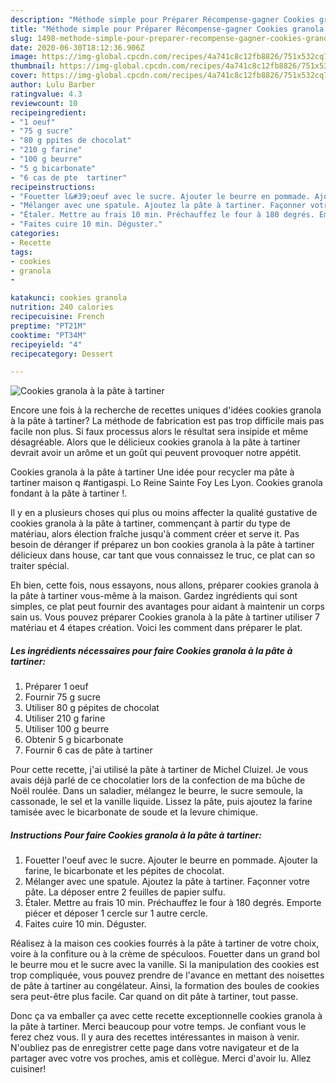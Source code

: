 ```yaml
---
description: "Méthode simple pour Préparer Récompense-gagner Cookies granola à la pâte à tartiner"
title: "Méthode simple pour Préparer Récompense-gagner Cookies granola à la pâte à tartiner"
slug: 1498-methode-simple-pour-preparer-recompense-gagner-cookies-granola-a-la-pate-a-tartiner
date: 2020-06-30T18:12:36.906Z
image: https://img-global.cpcdn.com/recipes/4a741c8c12fb8826/751x532cq70/cookies-granola-a-la-pate-a-tartiner-photo-principale-de-la-recette.jpg
thumbnail: https://img-global.cpcdn.com/recipes/4a741c8c12fb8826/751x532cq70/cookies-granola-a-la-pate-a-tartiner-photo-principale-de-la-recette.jpg
cover: https://img-global.cpcdn.com/recipes/4a741c8c12fb8826/751x532cq70/cookies-granola-a-la-pate-a-tartiner-photo-principale-de-la-recette.jpg
author: Lulu Barber
ratingvalue: 4.3
reviewcount: 10
recipeingredient:
- "1 oeuf"
- "75 g sucre"
- "80 g ppites de chocolat"
- "210 g farine"
- "100 g beurre"
- "5 g bicarbonate"
- "6 cas de pte  tartiner"
recipeinstructions:
- "Fouetter l&#39;oeuf avec le sucre. Ajouter le beurre en pommade. Ajouter la farine, le bicarbonate et les pépites de chocolat."
- "Mélanger avec une spatule. Ajoutez la pâte à tartiner. Façonner votre pâte. La déposer entre 2 feuilles de papier sulfu."
- "Étaler. Mettre au frais 10 min. Préchauffez le four à 180 degrés. Emporte piécer et déposer 1 cercle sur 1 autre cercle."
- "Faites cuire 10 min. Déguster."
categories:
- Recette
tags:
- cookies
- granola
- 

katakunci: cookies granola  
nutrition: 240 calories
recipecuisine: French
preptime: "PT21M"
cooktime: "PT34M"
recipeyield: "4"
recipecategory: Dessert

---
```



![Cookies granola à la pâte à tartiner](https://img-global.cpcdn.com/recipes/4a741c8c12fb8826/751x532cq70/cookies-granola-a-la-pate-a-tartiner-photo-principale-de-la-recette.jpg)

Encore une fois à la recherche de recettes uniques d'idées cookies granola à la pâte à tartiner? La méthode de fabrication est pas trop difficile mais pas facile non plus. Si faux processus alors le résultat sera insipide et même désagréable. Alors que le délicieux cookies granola à la pâte à tartiner devrait avoir un arôme et un goût qui peuvent provoquer notre appétit.

Cookies granola à la pâte à tartiner Une idée pour recycler ma pâte à tartiner maison q #antigaspi. Lo Reine Sainte Foy Les Lyon. Cookies granola fondant à la pâte à tartiner !.

Il y en a plusieurs choses qui plus ou moins affecter la qualité gustative de cookies granola à la pâte à tartiner, commençant à partir du type de matériau, alors élection fraîche jusqu'à comment créer et serve it. Pas besoin de déranger if préparez un bon cookies granola à la pâte à tartiner délicieux dans house, car tant que vous connaissez le truc, ce plat can so traiter spécial.


Eh bien, cette fois, nous essayons, nous allons, préparer cookies granola à la pâte à tartiner vous-même à la maison. Gardez ingrédients qui sont simples, ce plat peut fournir des avantages pour aidant à maintenir un corps sain us. Vous pouvez préparer Cookies granola à la pâte à tartiner utiliser 7 matériau et 4 étapes création. Voici les comment dans préparer le plat.

<!--inarticleads1-->

##### Les ingrédients nécessaires pour faire Cookies granola à la pâte à tartiner:

1. Préparer 1 oeuf
1. Fournir 75 g sucre
1. Utiliser 80 g pépites de chocolat
1. Utiliser 210 g farine
1. Utiliser 100 g beurre
1. Obtenir 5 g bicarbonate
1. Fournir 6 cas de pâte à tartiner


Pour cette recette, j&#39;ai utilisé la pâte à tartiner de Michel Cluizel. Je vous avais déjà parlé de ce chocolatier lors de la confection de ma bûche de Noël roulée. Dans un saladier, mélangez le beurre, le sucre semoule, la cassonade, le sel et la vanille liquide. Lissez la pâte, puis ajoutez la farine tamisée avec le bicarbonate de soude et la levure chimique. 

<!--inarticleads2-->

##### Instructions Pour faire Cookies granola à la pâte à tartiner:

1. Fouetter l&#39;oeuf avec le sucre. Ajouter le beurre en pommade. Ajouter la farine, le bicarbonate et les pépites de chocolat.
1. Mélanger avec une spatule. Ajoutez la pâte à tartiner. Façonner votre pâte. La déposer entre 2 feuilles de papier sulfu.
1. Étaler. Mettre au frais 10 min. Préchauffez le four à 180 degrés. Emporte piécer et déposer 1 cercle sur 1 autre cercle.
1. Faites cuire 10 min. Déguster.


Réalisez à la maison ces cookies fourrés à la pâte à tartiner de votre choix, voire à la confiture ou à la crème de spéculoos. Fouetter dans un grand bol le beurre mou et le sucre avec la vanille. Si la manipulation des cookies est trop compliquée, vous pouvez prendre de l&#39;avance en mettant des noisettes de pâte à tartiner au congélateur. Ainsi, la formation des boules de cookies sera peut-être plus facile. Car quand on dit pâte à tartiner, tout passe. 


Donc ça va emballer ça avec cette recette exceptionnelle cookies granola à la pâte à tartiner. Merci beaucoup pour votre temps. Je confiant vous le ferez chez vous. Il y aura des recettes  intéressantes in maison à venir. N'oubliez pas de enregistrer cette page dans votre navigateur et de la partager avec votre vos proches, amis et collègue. Merci d'avoir lu. Allez cuisiner!
